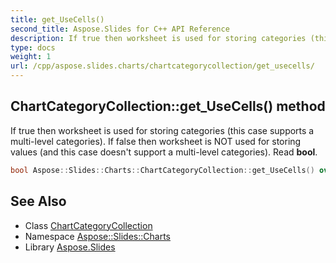 ```yaml
---
title: get_UseCells()
second_title: Aspose.Slides for C++ API Reference
description: If true then worksheet is used for storing categories (this case supports a multi-level categories). If false then worksheet is NOT used for storing values (and this case doesn't support a multi-level categories). Read bool.
type: docs
weight: 1
url: /cpp/aspose.slides.charts/chartcategorycollection/get_usecells/
---
```

## ChartCategoryCollection::get_UseCells() method


If true then worksheet is used for storing categories (this case supports a multi-level categories). If false then worksheet is NOT used for storing values (and this case doesn't support a multi-level categories). Read **bool**.

```cpp
bool Aspose::Slides::Charts::ChartCategoryCollection::get_UseCells() override
```

## See Also

* Class [ChartCategoryCollection](./)
* Namespace [Aspose::Slides::Charts](../)
* Library [Aspose.Slides](../../)